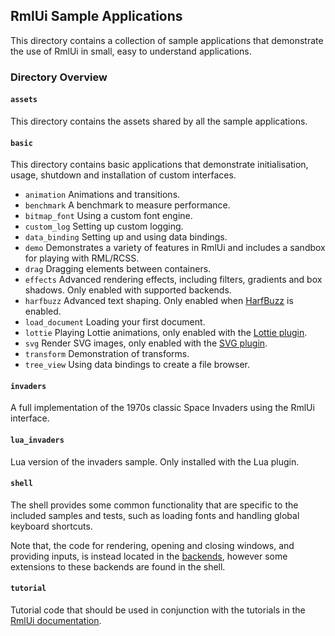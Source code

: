 ## RmlUi Sample Applications

This directory contains a collection of sample applications that demonstrate the use of RmlUi in small, easy to understand applications.

### Directory Overview

#### `assets`

This directory contains the assets shared by all the sample applications.

#### `basic`

This directory contains basic applications that demonstrate initialisation, usage, shutdown and installation of custom interfaces.

-  `animation`  Animations and transitions.
-  `benchmark`  A benchmark to measure performance.
-  `bitmap_font`  Using a custom font engine.
-  `custom_log`  Setting up custom logging.
-  `data_binding`  Setting up and using data bindings.
-  `demo`  Demonstrates a variety of features in RmlUi and includes a sandbox for playing with RML/RCSS.
-  `drag`  Dragging elements between containers.
- `effects` Advanced rendering effects, including filters, gradients and box shadows. Only enabled with supported backends.
-  `harfbuzz`  Advanced text shaping. Only enabled when [HarfBuzz](https://harfbuzz.github.io/) is enabled.
-  `load_document`  Loading your first document.
-  `lottie`  Playing Lottie animations, only enabled with the [Lottie plugin](https://mikke89.github.io/RmlUiDoc/pages/cpp_manual/lottie.html).
-  `svg`  Render SVG images, only enabled with the [SVG plugin](https://mikke89.github.io/RmlUiDoc/pages/cpp_manual/svg.html).
-  `transform`  Demonstration of transforms.
-  `tree_view`  Using data bindings to create a file browser.

#### `invaders`

A full implementation of the 1970s classic Space Invaders using the RmlUi interface.

#### `lua_invaders`

Lua version of the invaders sample. Only installed with the Lua plugin.

#### `shell`

The shell provides some common functionality that are specific to the included samples and tests, such as loading fonts and handling global keyboard shortcuts.

Note that, the code for rendering, opening and closing windows, and providing inputs, is instead located in the [backends](../Backends/), however some extensions to these backends are found in the shell.

#### `tutorial`

Tutorial code that should be used in conjunction with the tutorials in the [RmlUi documentation](https://mikke89.github.io/RmlUiDoc/).

